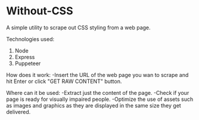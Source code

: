 # Without-CSS
A simple utility to scrape out CSS styling from a web page.

Technologies used:
1. Node
2. Express
3. Puppeteer

How does it work:
  -Insert the URL of the web page you wan to scrape and hit Enter or click "GET RAW CONTENT" button.

Where can it be used:
  -Extract just the content of the page.
  -Check if your page is ready for visually impaired people.
  -Optimize the use of assets such as images and graphics as they are displayed in the same size they get delivered.
